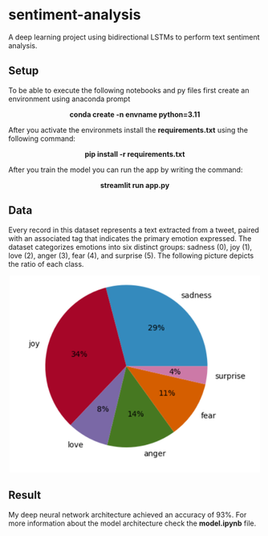 # sentiment-analysis
A deep learning project using bidirectional LSTMs to perform text sentiment analysis.

## Setup
To be able to execute the following notebooks and py files first create an environment using anaconda prompt <br>
<p align="center">                              
  <strong>conda create -n envname python=3.11</strong>
</p>
After you activate the environmets install the <strong>requirements.txt</strong> using the following command:
<p align="center">
  <strong>pip install -r requirements.txt</strong>
</p>
After you train the model you can run the app by writing the command:
<p align="center">
  <strong>streamlit run app.py</strong>
</p>

## Data
Every record in this dataset represents a text extracted from a tweet, paired with an associated tag that indicates the primary emotion expressed. The dataset categorizes emotions into six distinct groups: sadness (0), joy (1), love (2), anger (3), fear (4), and surprise (5). The following picture depicts the ratio of each class.

<p align='center'>
  <img width="500" src="img/sentiments-distribution.PNG" alt="Alt text" title="Classes Distribution">
</p>


## Result
My deep neural network architecture achieved an accuracy of 93%. For more information about the model architecture check the <strong>model.ipynb</strong> file.


